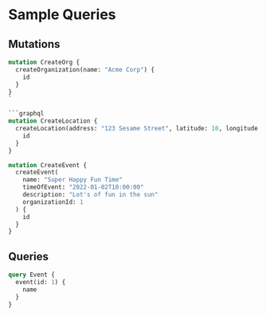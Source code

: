 # Sample Queries

## Mutations

````graphql
mutation CreateOrg {
  createOrganization(name: "Acme Corp") {
    id
  }
}
`

```graphql
mutation CreateLocation {
  createLocation(address: "123 Sesame Street", latitude: 10, longitude: 10, organizationId: 1) {
    id
  }
}
````

```graphql
mutation CreateEvent {
  createEvent(
    name: "Super Happy Fun Time"
    timeOfEvent: "2022-01-02T10:00:00"
    description: "Lot's of fun in the sun"
    organizationId: 1
  ) {
    id
  }
}
```

## Queries

```graphql
query Event {
  event(id: 1) {
    name
  }
}
```
